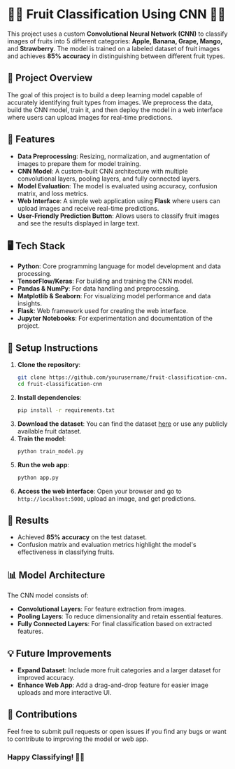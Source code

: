 # 🍎🍌 **Fruit Classification Using CNN** 🍇🍓

This project uses a custom **Convolutional Neural Network (CNN)** to classify images of fruits into 5 different categories: **Apple, Banana, Grape, Mango,** and **Strawberry**. The model is trained on a labeled dataset of fruit images and achieves **85% accuracy** in distinguishing between different fruit types.

## 🚀 **Project Overview**
The goal of this project is to build a deep learning model capable of accurately identifying fruit types from images. We preprocess the data, build the CNN model, train it, and then deploy the model in a web interface where users can upload images for real-time predictions.

## 📝 **Features**
- **Data Preprocessing**: Resizing, normalization, and augmentation of images to prepare them for model training.
- **CNN Model**: A custom-built CNN architecture with multiple convolutional layers, pooling layers, and fully connected layers.
- **Model Evaluation**: The model is evaluated using accuracy, confusion matrix, and loss metrics.
- **Web Interface**: A simple web application using **Flask** where users can upload images and receive real-time predictions.
- **User-Friendly Prediction Button**: Allows users to classify fruit images and see the results displayed in large text.

## 🖥️ **Tech Stack**
- **Python**: Core programming language for model development and data processing.
- **TensorFlow/Keras**: For building and training the CNN model.
- **Pandas & NumPy**: For data handling and preprocessing.
- **Matplotlib & Seaborn**: For visualizing model performance and data insights.
- **Flask**: Web framework used for creating the web interface.
- **Jupyter Notebooks**: For experimentation and documentation of the project.

## 🧰 **Setup Instructions**
1. **Clone the repository**:
   ```bash
   git clone https://github.com/yourusername/fruit-classification-cnn.git
   cd fruit-classification-cnn
   ```
2. **Install dependencies**:
   ```bash
   pip install -r requirements.txt
   ```
3. **Download the dataset**: You can find the dataset [here](#) or use any publicly available fruit dataset.
4. **Train the model**:
   ```bash
   python train_model.py
   ```
5. **Run the web app**:
   ```bash
   python app.py
   ```
6. **Access the web interface**:
   Open your browser and go to `http://localhost:5000`, upload an image, and get predictions.

## 🏅 **Results**
- Achieved **85% accuracy** on the test dataset.
- Confusion matrix and evaluation metrics highlight the model's effectiveness in classifying fruits.

## 📊 **Model Architecture**
The CNN model consists of:
- **Convolutional Layers**: For feature extraction from images.
- **Pooling Layers**: To reduce dimensionality and retain essential features.
- **Fully Connected Layers**: For final classification based on extracted features.

## 💡 **Future Improvements**
- **Expand Dataset**: Include more fruit categories and a larger dataset for improved accuracy.
- **Enhance Web App**: Add a drag-and-drop feature for easier image uploads and more interactive UI.

## 🙌 **Contributions**
Feel free to submit pull requests or open issues if you find any bugs or want to contribute to improving the model or web app.

### Happy Classifying! 🍎🍇
